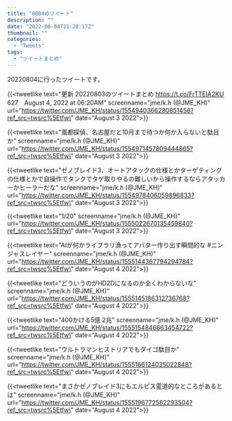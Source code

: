 ```yaml
---
title: "0804のツイート"
description: ""
date: "2022-08-04T21:20:17Z"
thumbnail: ""
categories:
  - "Tweets"
tags:
  - "ツイートまとめ"
---
```

20220804に行ったツイートです。
<!--more-->
{{<tweetlike text=\"更新 20220803のツイートまとめ https://t.co/FrTTEIA2KU 627　August 4, 2022 at 06:20AM\" screenname=\"jme/k.h (@JME_KH)\" url=\"https://twitter.com/JME_KH/status/1554940366280851456?ref_src=twsrc%5Etfw\" date=\"August 3 2022\">}}

{{<tweetlike text=\"風都探偵、名古屋だと10月まで待つか何か入らないと駄目か\" screenname=\"jme/k.h (@JME_KH)\" url=\"https://twitter.com/JME_KH/status/1554971457809444865?ref_src=twsrc%5Etfw\" date=\"August 3 2022\">}}

{{<tweetlike text=\"ゼノブレイド3、オートアタックの仕様とかターゲティングの仕様とかで自操作でタンクでタゲ取りやるの難しいから操作するならアタッカーかヒーラーだな\" screenname=\"jme/k.h (@JME_KH)\" url=\"https://twitter.com/JME_KH/status/1554978406059896833?ref_src=twsrc%5Etfw\" date=\"August 3 2022\">}}

{{<tweetlike text=\"1/20\" screenname=\"jme/k.h (@JME_KH)\" url=\"https://twitter.com/JME_KH/status/1555022670135459840?ref_src=twsrc%5Etfw\" date=\"August 3 2022\">}}

{{<tweetlike text=\"AIが何かライブラリ漁ってアバター作り出す瞬間的な  #ニンジャスレイヤー\" screenname=\"jme/k.h (@JME_KH)\" url=\"https://twitter.com/JME_KH/status/1555144367794294784?ref_src=twsrc%5Etfw\" date=\"August 4 2022\">}}

{{<tweetlike text=\"どういうのがHD2Dになるのか全くわからないな\" screenname=\"jme/k.h (@JME_KH)\" url=\"https://twitter.com/JME_KH/status/1555145186312736768?ref_src=twsrc%5Etfw\" date=\"August 4 2022\">}}

{{<tweetlike text=\"400かける5億 2兆\" screenname=\"jme/k.h (@JME_KH)\" url=\"https://twitter.com/JME_KH/status/1555154846663454722?ref_src=twsrc%5Etfw\" date=\"August 4 2022\">}}

{{<tweetlike text=\"ウルトラマンヒストリアでもダイゴ駄目か\" screenname=\"jme/k.h (@JME_KH)\" url=\"https://twitter.com/JME_KH/status/1555166124035022848?ref_src=twsrc%5Etfw\" date=\"August 4 2022\">}}

{{<tweetlike text=\"まさかゼノブレイド3にもエルピス霊道的なところがあるとは\" screenname=\"jme/k.h (@JME_KH)\" url=\"https://twitter.com/JME_KH/status/1555196772582293504?ref_src=twsrc%5Etfw\" date=\"August 4 2022\">}}

